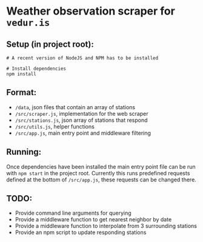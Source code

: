 # Weather observation scraper for `vedur.is`

## Setup (in project root):
```
# A recent version of NodeJS and NPM has to be installed

# Install dependencies
npm install
```

## Format:

* `/data`, json files that contain an array of stations
* `/src/scraper.js`, implementation for the web scraper
* `/src/stations.js`, json array of stations that respond
* `/src/utils.js`, helper functions
* `/src/app.js`, main entry point and middleware filtering

## Running:

Once dependencies have been installed the main entry point file can be run with `npm start` in the project root. Currently this runs predefined requests defined at the bottom of `/src/app.js`, these requests can be changed there.

## TODO:

* Provide command line arguments for querying
* Provide a middleware function to get nearest neighbor by date
* Provide a middleware function to interpolate from 3 surrounding stations
* Provide an npm script to update responding stations
